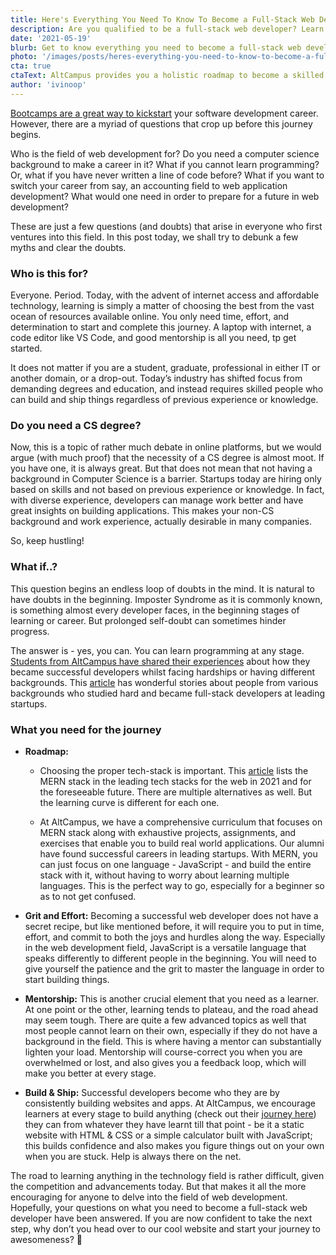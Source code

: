 ```yaml
---
title: Here's Everything You Need To Know To Become a Full-Stack Web Developer
description: Are you qualified to be a full-stack web developer? Learn about everything you need to know to become a successful full-stack developer.
date: '2021-05-19'
blurb: Get to know everything you need to become a full-stack web developer.
photo: '/images/posts/heres-everything-you-need-to-know-to-become-a-full-stack-web-developer.png'
cta: true
ctaText: AltCampus provides you a holistic roadmap to become a skilled software developer 🛣️
author: 'ivinoop'
---
```


[Bootcamps are a great way to kickstart](https://altcampus.school/community/posts/why-you-should-consider-joining-a-bootcamp-if-you-want-to-learn-programming) your software development career. However, there are a myriad of questions that crop up before this journey begins.

Who is the field of web development for? Do you need a computer science background to make a career in it? What if you cannot learn programming? Or, what if you have never written a line of code before? What if you want to switch your career from say, an accounting field to web application development? What would one need in order to prepare for a future in web development?

These are just a few questions (and doubts) that arise in everyone who first ventures into this field. In this post today, we shall try to debunk a few myths and clear the doubts.

### Who is this for?

Everyone. Period. Today, with the advent of internet access and affordable technology, learning is simply a matter of choosing the best from the vast ocean of resources available online. You only need time, effort, and determination to start and complete this journey. A laptop with internet, a code editor like VS Code, and good mentorship is all you need, tp get started.

It does not matter if you are a student, graduate, professional in either IT or another domain, or a drop-out. Today’s industry has shifted focus from demanding degrees and education, and instead requires skilled people who can build and ship things regardless of previous experience or knowledge.

### Do you need a CS degree?

Now, this is a topic of rather much debate in online platforms, but we would argue (with much proof) that the necessity of a CS degree is almost moot. If you have one, it is always great. But that does not mean that not having a background in Computer Science is a barrier. Startups today are hiring only based on skills and not based on previous experience or knowledge. In fact, with diverse experience, developers can manage work better and have great insights on building applications. This makes your non-CS background and work experience, actually desirable in many companies.

So, keep hustling!

### What if..?

This question begins an endless loop of doubts in the mind. It is natural to have doubts in the beginning. Imposter Syndrome as it is commonly known, is something almost every developer faces, in the beginning stages of learning or career. But prolonged self-doubt can sometimes hinder progress.

The answer is - yes, you can. You can learn programming at any stage. [Students from AltCampus have shared their experiences](https://altcampus.school/community/stories) about how they became successful developers whilst facing hardships or having different backgrounds. This [article](https://www.freecodecamp.org/news/stories-from-300-developers-who-got-their-first-tech-job-in-their-30s-40s-and-50s-64306eb6bb27/) has wonderful stories about people from various backgrounds who studied hard and became full-stack developers at leading startups.

### What you need for the journey

- **Roadmap:**

  - Choosing the proper tech-stack is important. This [article](https://dzone.com/articles/7-top-web-development-technology-stacks-for-2021) lists the MERN stack in the leading tech stacks for the web in 2021 and for the foreseeable future. There are multiple alternatives as well. But the learning curve is different for each one.

  - At AltCampus, we have a comprehensive curriculum that focuses on MERN stack along with exhaustive projects, assignments, and exercises that enable you to build real world applications. Our alumni have found successful careers in leading startups. With MERN, you can just focus on one language - JavaScript - and build the entire stack with it, without having to worry about learning multiple languages. This is the perfect way to go, especially for a beginner so as to not get confused.

- **Grit and Effort:** Becoming a successful web developer does not have a secret recipe, but like mentioned before, it will require you to put in time, effort, and commit to both the joys and hurdles along the way. Especially in the web development field, JavaScript is a versatile language that speaks differently to different people in the beginning. You will need to give yourself the patience and the grit to master the language in order to start building things.

- **Mentorship:** This is another crucial element that you need as a learner. At one point or the other, learning tends to plateau, and the road ahead may seem tough. There are quite a few advanced topics as well that most people cannot learn on their own, especially if they do not have a background in the field. This is where having a mentor can substantially lighten your load. Mentorship will course-correct you when you are overwhelmed or lost, and also gives you a feedback loop, which will make you better at every stage.

- **Build & Ship:** Successful developers become who they are by consistently building websites and apps. At AltCampus, we encourage learners at every stage to build anything (check out their [journey here](https://twitter.com/search?q=%23altcampus&src=typed_query)) they can from whatever they have learnt till that point - be it a static website with HTML & CSS or a simple calculator built with JavaScript; this builds confidence and also makes you figure things out on your own when you are stuck. Help is always there on the net.

The road to learning anything in the technology field is rather difficult, given the competition and advancements today. But that makes it all the more encouraging for anyone to delve into the field of web development. Hopefully, your questions on what you need to become a full-stack web developer have been answered. If you are now confident to take the next step, why don’t you head over to our cool website and start your journey to awesomeness? 🙂
